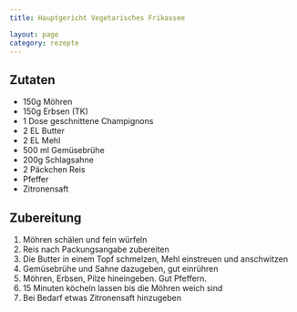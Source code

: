 ```yaml
---
title: Hauptgericht Vegetarisches Frikassee

layout: page
category: rezepte
---
```


Zutaten
-------

- 150g Möhren
- 150g Erbsen (TK) 
- 1 Dose geschnittene Champignons
- 2 EL Butter
- 2 EL Mehl
- 500 ml Gemüsebrühe
- 200g Schlagsahne
- 2 Päckchen Reis
- Pfeffer
- Zitronensaft

Zubereitung
-----------
1. Möhren schälen und fein würfeln
2. Reis nach Packungsangabe zubereiten
3. Die Butter in einem Topf schmelzen, Mehl einstreuen und anschwitzen
4. Gemüsebrühe und Sahne dazugeben, gut einrühren
5. Möhren, Erbsen, Pilze hineingeben. Gut Pfeffern. 
6. 15 Minuten köcheln lassen bis die Möhren weich sind
7. Bei Bedarf etwas Zitronensaft hinzugeben
